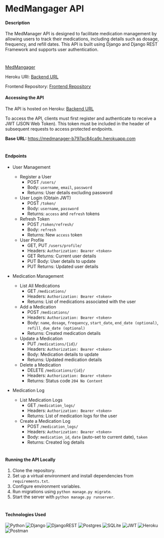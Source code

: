 <!-- markdownlint-disable -->
# MedMangager API

#### Description 

The MedManager API is designed to facilitate medication management by allowing users to track their medications, including details such as dosage, frequency, and refill dates. This API is built using Django and Django REST Framework and supports user authentication.

#

###
<a href="https://medmanager.netlify.app/login"> MedMangager</a>

Heroku URl:
<a href="https://medmanager-b797ac84ca9c.herokuapp.com">Backend URL</a>

Frontend Repository:
<a href="https://github.com/jpantano30/MedManager">Frontend Repository</a>


#### Accessing the API

The API is hosted on Heroku:
<a href="https://medmanager-b797ac84ca9c.herokuapp.com">Backend URL</a>

To access the API, clients must first register and authenticate to receive a JWT (JSON Web Token). This token must be included in the header of subsequent requests to access protected endpoints.

**Base URL:** https://medmanager-b797ac84ca9c.herokuapp.com


#

#### Endpoints 

- User Management
  - Register a User
    - POST `/users/`
    - Body: `username`, `email`, `password`
    - Returns: User details excluding password
  - User Login (Obtain JWT)
    - POST `/token/`
    - Body: `username`, `password`
    - Returns: `access` and `refresh` tokens
  - Refresh Token
    - POST `/token/refresh/`
    - Body: `refresh`
    - Returns: New `access` token
  - User Profile
    - GET, PUT `/users/profile/`
    - Headers: `Authorization: Bearer <token>`
    - GET Returns: Current user details
    - PUT Body: User details to update
    - PUT Returns: Updated user details

- Medication Management
  - List All Medications
    - GET `/medications/`
    - Headers: `Authorization: Bearer <token>`
    - Returns: List of medications associated with the user
  - Add a Medication
    - POST `/medications/`
    - Headers: `Authorization: Bearer <token>`
    - Body: `name`, `dosage`, `frequency`, `start_date`, `end_date (optional)`, `refill_due_date (optional)`
    - Returns: Created medication details
  - Update a Medication
    - PUT `/medications/{id}/`
    - Headers: `Authorization: Bearer <token>`
    - Body: Medication details to update
    - Returns: Updated medication details
  - Delete a Medication
    - DELETE `/medications/{id}/`
    - Headers: `Authorization: Bearer <token>`
    - Returns: Status code `204 No Content`
- Medication Log
  - List Medication Logs
    - GET `/medication_logs/`
    - Headers: `Authorization: Bearer <token>`
    - Returns: List of medication logs for the user
  - Create a Medication Log
    - POST `/medication_logs/`
    - Headers: `Authorization: Bearer <token>`
    - Body: `medication_id`, `date` (auto-set to current date), `taken`
    - Returns: Created log details


#

#### Running the API Locally

1. Clone the repository.
2. Set up a virtual environment and install dependencies from `requirements.txt`.
3. Configure environment variables.
4. Run migrations using `python manage.py migrate`.
5. Start the server with `python manage.py runserver`.


#


#### Technologies Used 

![Python](https://img.shields.io/badge/python-3670A0?style=for-the-badge&logo=python&logoColor=ffdd54)
![Django](https://img.shields.io/badge/django-%23092E20.svg?style=for-the-badge&logo=django&logoColor=white)
![DjangoREST](https://img.shields.io/badge/DJANGO-REST-ff1709?style=for-the-badge&logo=django&logoColor=white&color=ff1709&labelColor=gray)
![Postgres](https://img.shields.io/badge/postgres-%23316192.svg?style=for-the-badge&logo=postgresql&logoColor=white)
![SQLite](https://img.shields.io/badge/sqlite-%2307405e.svg?style=for-the-badge&logo=sqlite&logoColor=white)
![JWT](https://img.shields.io/badge/JWT-black?style=for-the-badge&logo=JSON%20web%20tokens)
![Heroku](https://img.shields.io/badge/heroku-%23430098.svg?style=for-the-badge&logo=heroku&logoColor=white)
![Postman](https://img.shields.io/badge/Postman-FF6C37?style=for-the-badge&logo=postman&logoColor=white)
